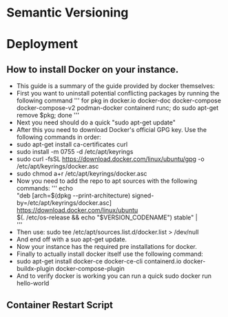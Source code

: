 # Semantic Versioning

# Deployment
## How to install Docker on your instance.
- This guide is a summary of the guide provided by docker themselves:
- First you want to uninstall potential conflicting packages by running the following command
'''
for pkg in docker.io docker-doc docker-compose docker-compose-v2 podman-docker containerd runc; do sudo apt-get remove $pkg; done
'''
- Next you need should do a quick "sudo apt-get update"
- After this you need to download Docker's official GPG key. Use the following commands in order:
- sudo apt-get install ca-certificates curl
- sudo install -m 0755 -d /etc/apt/keyrings
- sudo curl -fsSL https://download.docker.com/linux/ubuntu/gpg -o /etc/apt/keyrings/docker.asc
- sudo chmod a+r /etc/apt/keyrings/docker.asc
- Now you need to add the repo to apt sources with the following commands:
''' 
echo \
  "deb [arch=$(dpkg --print-architecture) signed-by=/etc/apt/keyrings/docker.asc] https://download.docker.com/linux/ubuntu \
  $(. /etc/os-release && echo "$VERSION_CODENAME") stable" | \
'''
- Then use: sudo tee /etc/apt/sources.list.d/docker.list > /dev/null 
- And end off with a suo apt-get update. 
- Now your instance has the required pre installations for docker. 
- Finally to actually install docker itself use the following command:
- sudo apt-get install docker-ce docker-ce-cli containerd.io docker-buildx-plugin docker-compose-plugin
- And to verify docker is working you can run a quick sudo docker run hello-world

## Container Restart Script
